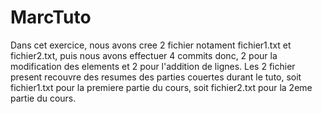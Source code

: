 # MarcTuto
Dans cet exercice, nous avons cree 2 fichier notament fichier1.txt et fichier2.txt, puis nous avons effectuer 4 commits donc, 2 pour la modification des elements et 2 pour l'addition de lignes. Les 2 fichier present recouvre des resumes des parties couertes durant le tuto, soit fichier1.txt pour la premiere partie du cours, soit fichier2.txt pour la 2eme partie du cours.
